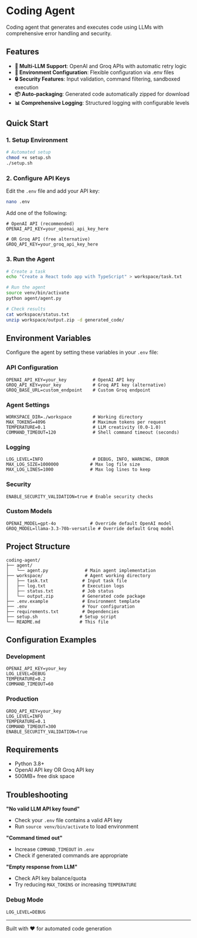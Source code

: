 # Coding Agent

Coding agent that generates and executes code using LLMs with comprehensive error handling and security.

## Features

- **🤖 Multi-LLM Support**: OpenAI and Groq APIs with automatic retry logic
- **🔧 Environment Configuration**: Flexible configuration via .env files
- **🔒 Security Features**: Input validation, command filtering, sandboxed execution
- **📦 Auto-packaging**: Generated code automatically zipped for download
- **📊 Comprehensive Logging**: Structured logging with configurable levels

## Quick Start

### 1. Setup Environment

```bash
# Automated setup
chmod +x setup.sh
./setup.sh
```

### 2. Configure API Keys

Edit the `.env` file and add your API key:
```bash
nano .env
```

Add one of the following:
```env
# OpenAI API (recommended)
OPENAI_API_KEY=your_openai_api_key_here

# OR Groq API (free alternative)
GROQ_API_KEY=your_groq_api_key_here
```

### 3. Run the Agent

```bash
# Create a task
echo "Create a React todo app with TypeScript" > workspace/task.txt

# Run the agent
source venv/bin/activate
python agent/agent.py

# Check results
cat workspace/status.txt
unzip workspace/output.zip -d generated_code/
```

## Environment Variables

Configure the agent by setting these variables in your `.env` file:

### **API Configuration**
```env
OPENAI_API_KEY=your_key          # OpenAI API key
GROQ_API_KEY=your_key            # Groq API key (alternative)
GROQ_BASE_URL=custom_endpoint    # Custom Groq endpoint
```

### **Agent Settings**
```env
WORKSPACE_DIR=./workspace        # Working directory
MAX_TOKENS=4096                  # Maximum tokens per request
TEMPERATURE=0.1                  # LLM creativity (0.0-1.0)
COMMAND_TIMEOUT=120              # Shell command timeout (seconds)
```

### **Logging**
```env
LOG_LEVEL=INFO                   # DEBUG, INFO, WARNING, ERROR
MAX_LOG_SIZE=1000000            # Max log file size
MAX_LOG_LINES=1000              # Max log lines to keep
```

### **Security**
```env
ENABLE_SECURITY_VALIDATION=true # Enable security checks
```

### **Custom Models**
```env
OPENAI_MODEL=gpt-4o             # Override default OpenAI model
GROQ_MODEL=llama-3.3-70b-versatile # Override default Groq model
```

## Project Structure

```
coding-agent/
├── agent/
│   └── agent.py              # Main agent implementation
├── workspace/                # Agent working directory
│   ├── task.txt             # Input task file
│   ├── log.txt              # Execution logs
│   ├── status.txt           # Job status
│   └── output.zip           # Generated code package
├── .env.example             # Environment template
├── .env                     # Your configuration
├── requirements.txt         # Dependencies
├── setup.sh                # Setup script
└── README.md               # This file
```

## Configuration Examples

### Development
```env
OPENAI_API_KEY=your_key
LOG_LEVEL=DEBUG
TEMPERATURE=0.2
COMMAND_TIMEOUT=60
```

### Production
```env
GROQ_API_KEY=your_key
LOG_LEVEL=INFO
TEMPERATURE=0.1
COMMAND_TIMEOUT=300
ENABLE_SECURITY_VALIDATION=true
```

## Requirements

- Python 3.8+
- OpenAI API key OR Groq API key
- 500MB+ free disk space

## Troubleshooting

**"No valid LLM API key found"**
- Check your `.env` file contains a valid API key
- Run `source venv/bin/activate` to load environment

**"Command timed out"**
- Increase `COMMAND_TIMEOUT` in `.env`
- Check if generated commands are appropriate

**"Empty response from LLM"**
- Check API key balance/quota
- Try reducing `MAX_TOKENS` or increasing `TEMPERATURE`

### Debug Mode
```env
LOG_LEVEL=DEBUG
```

---

Built with ❤️ for automated code generation 